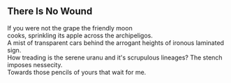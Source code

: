 There Is No Wound
-----------------
If you were not the grape the friendly moon  
cooks, sprinkling its apple across the archipeligos.  
A mist of transparent cars behind the arrogant heights of ironous laminated sign.  
How treading is the serene uranu and it's scrupulous lineages? The stench imposes nessecity.  
Towards those pencils of yours that wait for me.  
